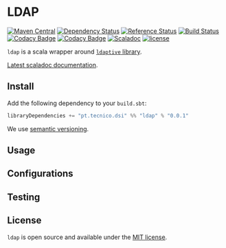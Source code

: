 # LDAP
[![Maven Central](https://maven-badges.herokuapp.com/maven-central/pt.tecnico.dsi/ldap_2.11/badge.svg?maxAge=604800)](https://maven-badges.herokuapp.com/maven-central/pt.tecnico.dsi/ldap_2.11)
[![Dependency Status](https://www.versioneye.com/java/pt.tecnico.dsi:ldap_2.11/badge.svg?style=plastic&maxAge=604800)](https://www.versioneye.com/java/pt.tecnico.dsi:ldap_2.11)
[![Reference Status](https://www.versioneye.com/java/pt.tecnico.dsi:ldap_2.11/reference_badge.svg?style=plastic&maxAge=604800)](https://www.versioneye.com/java/pt.tecnico.dsi:ldap_2.11/references)
[![Build Status](https://travis-ci.org/ist-dsi/ldap.svg?branch=master&style=plastic&maxAge=604800)](https://travis-ci.org/ist-dsi/ldap)
[![Codacy Badge](https://api.codacy.com/project/badge/Coverage/89fa5981298d49e09553b7b41f1ef74e)](https://www.codacy.com/app/IST-DSI/ldap?utm_source=github.com&amp;utm_medium=referral&amp;utm_content=ist-dsi/ldap&amp;utm_campaign=Badge_Coverage)
[![Codacy Badge](https://api.codacy.com/project/badge/Grade/89fa5981298d49e09553b7b41f1ef74e)](https://www.codacy.com/app/IST-DSI/ldap?utm_source=github.com&amp;utm_medium=referral&amp;utm_content=ist-dsi/ldap&amp;utm_campaign=Badge_Grade)
[![Scaladoc](http://javadoc-badge.appspot.com/pt.tecnico.dsi/ldap_2.11.svg?label=scaladoc&style=plastic&maxAge=604800)](https://ist-dsi.github.io/ldap/latest/api/#pt.tecnico.dsi.ldap.package)
[![license](http://img.shields.io/:license-MIT-blue.svg)](LICENSE)

`ldap` is a scala wrapper around [`ldaptive` library](http://www.ldaptive.org).

[Latest scaladoc documentation](http://ist-dsi.github.io/ldap/latest/api/).

## Install
Add the following dependency to your `build.sbt`:
```sbt
libraryDependencies += "pt.tecnico.dsi" %% "ldap" % "0.0.1"
```
We use [semantic versioning](http://semver.org).

## Usage

## Configurations

## Testing

## License
`ldap` is open source and available under the [MIT license](LICENSE).
